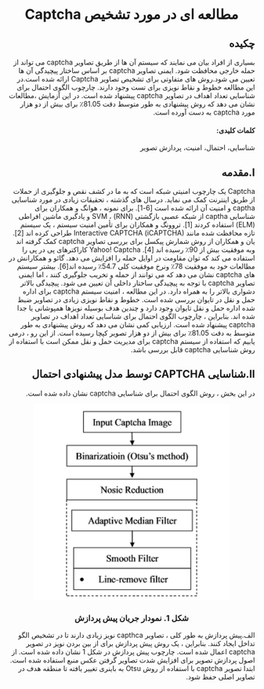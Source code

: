 <div dir="rtl">
  <p align="center">
  <h1 align="center">مطالعه ای در مورد تشخیص Captcha
</h1>
  </p> 
  </hr>
</div>

<div dir="rtl">
  <h2 >چکیده
</h2>
بسیاری از افراد بیان می نمایند که سیستم آن ها از طریق تصاویر captcha می تواند از حمله خارجی محافظت شود. ایمنی تصاویر captcha بر اساس ساختار پیچیدگی آن ها تعیین می شود.روش های متفاوتی برای تشخیص تصاویر Captcha ارائه شده است.در این مطالعه خطوط و نقاط نویزی برای تست وجود دارند.
   چارچوب الگوی احتمال  برای شناسایی تعداد اهداف در تصاویر captcha پیشنهاد شده است.
  در این آزمایش ،مطالعات نشان می دهد که روش  پیشنهادی به طور متوسط  دقت 81.05٪ برای بیش از دو هزار مورد captcha به دست آورده است.
</div>

<div dir="rtl">
  <h4 >کلمات کلیدی:
</h4>
  شناسایی، احتمال، امنیت، پردازش تصویر
</div>

<div dir="rtl">
  <h2 >I.مقدمه
</h2>
  Captcha یک چارچوب امنیتی شبکه است که به ما در کشف نقص و جلوگیری از حملات از طریق اینترنت  کمک می نماید.
  درسال های گذشته ، تحقیقات زیادی در مورد شناسایی captha و امنیت آن  ارائه شده است [6-1].
  برای نمونه ، هوانگ و همکاران برای شناسایی captha از شبکه عصبی بازگشتی (RNN) ، SVM و یادگیری ماشین افراطی (ELM) استفاده کردند [1].
  تروونگ و همکاران برای تأمین امنیت سیستم ، یک سیستم تازه محافظت شده مانند Interactive CAPTCHA (iCAPTCHA) طراحی کرده اند [2].
  یان و همکاران از روش شمارش پیکسل برای بررسی  تصاویر captcha کمک گرفته اند وبه  موفقیت بیش از 90٪ رسیده اند [4]. Yahoo! Captcha  کاراکترهای پی در پی  را استفاده می کند که توان مقاومت در اوایل حمله را افزایش می دهد. گائو و همکارانش در مطالعات خود به   موفقیت 78٪ ونرخ موفقیت کلی 54.7٪ رسیده اند[6].
  بیشتر سیستم های captcha نشان می دهد که می توانند از حمله و تخریب جلوگیری کنند ، اما ایمنی تصاویر captcha  با توجه به پیچیدگی ساختار داخلی آن تعیین می شود. پیچیدگی بالاتر دشواری بالاتر را به همراه دارد. در این مطالعه ، امنیت سیستم captcha برای  اداره حمل و نقل در تایوان بررسی شده است. خطوط و نقاط نویزی  زیادی در تصاویر ضبط شده  اداره حمل و نقل تایوان وجود دارد و چندین هدف بوسیله نویزها  همپوشانی یا جدا شده اند. بنابراین ،  چارچوب الگوی احتمال برای شناسایی تعداد اهداف در تصاویر captcha پیشنهاد شده است.  ارزیابی کمی نشان می دهد که روش پیشنهادی به طور متوسط به دقت  81.05٪ برای بیش از دو هزار تصویر کپچا رسیده است. از این رو ، درمی یابیم که استفاده از سیستم captcha برای مدیریت حمل و نقل ممکن است با استفاده از روش شناسایی captcha قابل بررسی باشد.
</div>

<div dir="rtl">
  <h2 >II.شناسایی CAPTCHA توسط مدل پیشنهادی احتمال
</h2>
در این بخش ، روش الگوی احتمال  برای شناسایی captcha نشان داده شده است.
  
  <p align="center">
<img width="400" height="400" src="Result/a.PNG">
  
  <h3 align="center">شکل 1. نمودار جریان پیش پردازش</h3>
</p>

 </h2>الف.پیش پردازش
</h2>
به طور کلی ، تصاویر capthca نویز زیادی دارند تا در تشخیص الگو تداخل ایجاد کنند. بنابراین ، یک روش پیش پردازش برای از بین بردن نویز در تصویر captcha اعمال شده است. چارچوب پیش پردازش در شکل 1 نشان داده شده است.  از اصول پردازش تصویر برای افزایش شدت تصاویر گرفتن عکس منبع استفاده شده است. ابتدا تصویر captcha با استفاده از روش Otsu به باینری تغییر یافته تا منطقه هدف در تصاویر اصلی حفظ شود.
</div>
             
